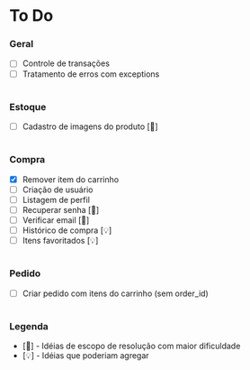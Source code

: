 # To Do

### Geral
- [ ] Controle de transações
- [ ] Tratamento de erros com exceptions

#
### Estoque
- [ ] Cadastro de imagens do produto [🧠]

#
### Compra
- [x] Remover item do carrinho
- [ ] Criação de usuário
- [ ] Listagem de perfil
- [ ] Recuperar senha [🧠]
- [ ] Verificar email [🧠]
- [ ] Histórico de compra [💡]
- [ ] Itens favoritados [💡]

#
### Pedido
- [ ] Criar pedido com itens do carrinho (sem order_id)

#
### Legenda
-  [🧠] - Idéias de escopo de resolução com maior dificuldade
-  [💡] - Idéias que poderiam agregar